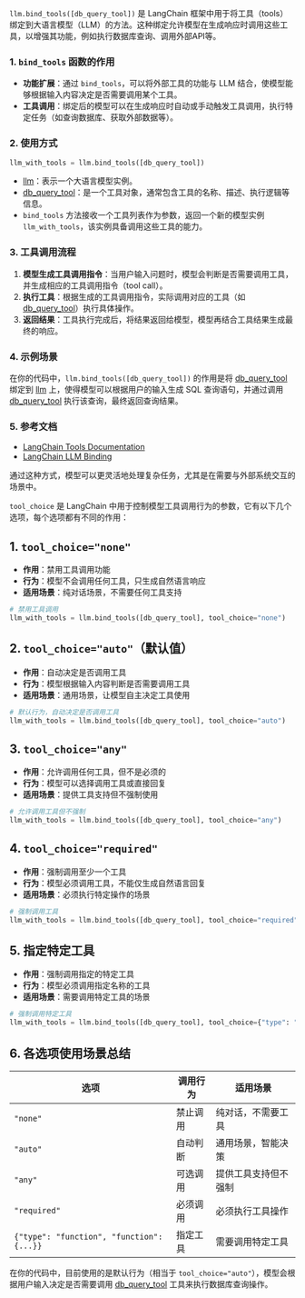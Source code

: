`llm.bind_tools([db_query_tool])` 是 LangChain 框架中用于将工具（tools）绑定到大语言模型（LLM）的方法。这种绑定允许模型在生成响应时调用这些工具，以增强其功能，例如执行数据库查询、调用外部API等。

### 1. `bind_tools` 函数的作用
- **功能扩展**：通过 `bind_tools`，可以将外部工具的功能与 LLM 结合，使模型能够根据输入内容决定是否需要调用某个工具。
- **工具调用**：绑定后的模型可以在生成响应时自动或手动触发工具调用，执行特定任务（如查询数据库、获取外部数据等）。

### 2. 使用方式
```python
llm_with_tools = llm.bind_tools([db_query_tool])
```

- [llm](file://D:\新建文件夹\PythonProject\mcp-text-to-sql\sql_graph\my_llm.py#L9-L10)：表示一个大语言模型实例。
- [db_query_tool](file://D:\新建文件夹\PythonProject\mcp-text-to-sql\mcpserver\mcp_tools.py#L12-L17)：是一个工具对象，通常包含工具的名称、描述、执行逻辑等信息。
- `bind_tools` 方法接收一个工具列表作为参数，返回一个新的模型实例 `llm_with_tools`，该实例具备调用这些工具的能力。

### 3. 工具调用流程
1. **模型生成工具调用指令**：当用户输入问题时，模型会判断是否需要调用工具，并生成相应的工具调用指令（tool call）。
2. **执行工具**：根据生成的工具调用指令，实际调用对应的工具（如 [db_query_tool](file://D:\新建文件夹\PythonProject\mcp-text-to-sql\mcpserver\mcp_tools.py#L12-L17)）执行具体操作。
3. **返回结果**：工具执行完成后，将结果返回给模型，模型再结合工具结果生成最终的响应。

### 4. 示例场景
在你的代码中，`llm.bind_tools([db_query_tool])` 的作用是将 [db_query_tool](file://D:\新建文件夹\PythonProject\mcp-text-to-sql\mcpserver\mcp_tools.py#L12-L17) 绑定到 [llm](file://D:\新建文件夹\PythonProject\mcp-text-to-sql\sql_graph\my_llm.py#L9-L10) 上，使得模型可以根据用户的输入生成 SQL 查询语句，并通过调用 [db_query_tool](file://D:\新建文件夹\PythonProject\mcp-text-to-sql\mcpserver\mcp_tools.py#L12-L17) 执行该查询，最终返回查询结果。

### 5. 参考文档
- [LangChain Tools Documentation](https://python.langchain.com/docs/modules/tools/)
- [LangChain LLM Binding](https://python.langchain.com/docs/modules/models/llms/bindings/)

通过这种方式，模型可以更灵活地处理复杂任务，尤其是在需要与外部系统交互的场景中。

`tool_choice` 是 LangChain 中用于控制模型工具调用行为的参数，它有以下几个选项，每个选项都有不同的作用：

## 1. `tool_choice="none"`
- **作用**：禁用工具调用功能
- **行为**：模型不会调用任何工具，只生成自然语言响应
- **适用场景**：纯对话场景，不需要任何工具支持

```python
# 禁用工具调用
llm_with_tools = llm.bind_tools([db_query_tool], tool_choice="none")
```


## 2. `tool_choice="auto"`（默认值）
- **作用**：自动决定是否调用工具
- **行为**：模型根据输入内容判断是否需要调用工具
- **适用场景**：通用场景，让模型自主决定工具使用

```python
# 默认行为，自动决定是否调用工具
llm_with_tools = llm.bind_tools([db_query_tool], tool_choice="auto")
```


## 3. `tool_choice="any"`
- **作用**：允许调用任何工具，但不是必须的
- **行为**：模型可以选择调用工具或直接回复
- **适用场景**：提供工具支持但不强制使用

```python
# 允许调用工具但不强制
llm_with_tools = llm.bind_tools([db_query_tool], tool_choice="any")
```


## 4. `tool_choice="required"`
- **作用**：强制调用至少一个工具
- **行为**：模型必须调用工具，不能仅生成自然语言回复
- **适用场景**：必须执行特定操作的场景

```python
# 强制调用工具
llm_with_tools = llm.bind_tools([db_query_tool], tool_choice="required")
```


## 5. 指定特定工具
- **作用**：强制调用指定的特定工具
- **行为**：模型必须调用指定名称的工具
- **适用场景**：需要调用特定工具的场景

```python
# 强制调用特定工具
llm_with_tools = llm.bind_tools([db_query_tool], tool_choice={"type": "function", "function": {"name": "db_query_tool"}})
```


## 6. 各选项使用场景总结

| 选项 | 调用行为 | 适用场景 |
|------|----------|----------|
| `"none"` | 禁止调用 | 纯对话，不需要工具 |
| `"auto"` | 自动判断 | 通用场景，智能决策 |
| `"any"` | 可选调用 | 提供工具支持但不强制 |
| `"required"` | 必须调用 | 必须执行工具操作 |
| `{"type": "function", "function": {...}}` | 指定工具 | 需要调用特定工具 |

在你的代码中，目前使用的是默认行为（相当于 `tool_choice="auto"`），模型会根据用户输入决定是否需要调用 [db_query_tool](file://D:\新建文件夹\PythonProject\mcp-text-to-sql\mcpserver\mcp_tools.py#L12-L17) 工具来执行数据库查询操作。